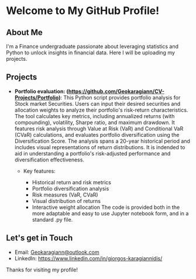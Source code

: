 # Welcome to My GitHub Profile!

## About Me
I'm a Finance undergraduate passionate about leveraging statistics and Python to unlock insights in financial data. Here I will be uploading my projects.

## Projects
- **Portfolio evaluation: (https://github.com/Geokaragiann/CV-Projects/Portfolio)**:
This Python script provides portfolio analysis for Stock market Securities. Users can input their desired securities and allocation weights to analyze their portfolio's risk-return characteristics. The tool calculates key metrics, including annualized returns (with compounding), volatility, Sharpe ratio, and maximum drawdown. It features risk analysis through Value at Risk (VaR) and Conditional VaR (CVaR) calculations, and evaluates portfolio diversification using the Diversification Score. The analysis spans a 20-year historical period and includes visual representations of return distributions. It is indended to aid in understanding a portfolio's risk-adjusted performance and diversification effectiveness.

    - Key features:
        
        - Historical return and risk metrics
        - Portfolio diversification analysis
        - Risk measures (VaR, CVaR)
        - Visual distribution of returns
        - Interactive weight allocation
The code is provided both in the more adaptable and easy to use Jupyter notebook form, and in a standard .py file.

## Let's get in Touch
- Email: Geokaragiann@outlook.com
- LinkedIn: https://www.linkedin.com/in/giorgos-karagiannidis/

Thanks for visiting my profile!